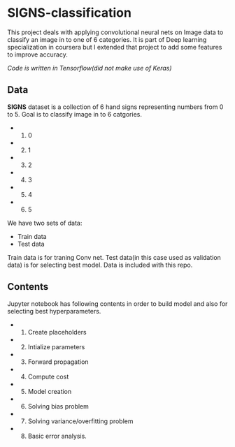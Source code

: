 # SIGNS-classification

This project deals with applying convolutional neural nets on Image data to classify an image in to one of 6 categories.
It is part of Deep learning specialization in coursera but I extended that project to add some features to improve accuracy.

_Code is written in Tensorflow(did not make use of Keras)_

## Data

**SIGNS** dataset is a collection of 6 hand signs representing numbers from 0 to 5.
Goal is to classify image in to 6 catgories.

* 1) 0
* 2) 1
* 3) 2
* 4) 3
* 5) 4
* 6) 5

We have two sets of data:

* Train data
* Test data

Train data is for traning Conv net. Test data(in this case used as validation data) is for selecting best model.
Data is included with this repo.

## Contents

Jupyter notebook has following contents in order to build model and also for selecting best hyperparameters.
* 1) Create placeholders
* 2) Intialize parameters
* 3) Forward propagation
* 4) Compute cost
* 5) Model creation
* 6) Solving bias problem
* 7) Solving variance/overfitting problem
* 8) Basic error analysis.
